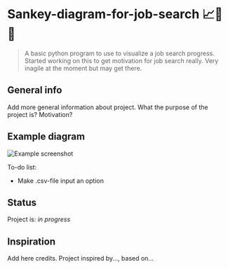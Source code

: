 # Sankey-diagram-for-job-search 📈👔🍎
> A basic python program to use to visualize a job search progress. Started working on this to get motivation for job search really. Very inagile at the moment but may get there. 

## General info
Add more general information about project. What the purpose of the project is? Motivation?

## Example diagram
![Example screenshot](./img/screenshot.png)

To-do list:
* Make .csv-file input an option

## Status
Project is: _in progress_

## Inspiration
Add here credits. Project inspired by..., based on...
